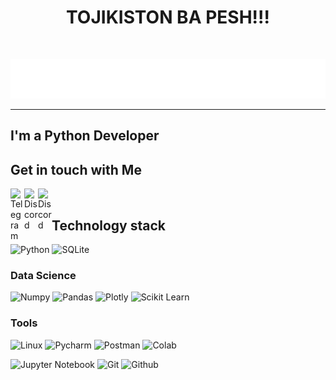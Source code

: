 <h1 align="center">TOJIKISTON BA PESH!!!</h1>
<br>

![Header](name.svg)


***
## I'm a Python Developer
## Get in touch with Me

[<img align="left" alt="Telegram" width="22px" src="https://upload.wikimedia.org/wikipedia/commons/8/82/Telegram_logo.svg"/>](https://www.t.me/ahror_haydarov)

[<img align='left' alt='Discord' width='22px' src="https://www.svgrepo.com/show/353655/discord-icon.svg">](https://discord.com/channels/@haidarov_a)

[<img align='left' alt='Discord' width='22px' src="https://www.svgrepo.com/show/452229/instagram-1.svg">](https://instagram.com/ahror__haydarov) 
<br>

## Technology stack

![Python](https://shields.io/badge/-Python-yellow?style=for-the-badge&logo=python)
![SQLite](https://shields.io/badge/-SQLite-Blue?style=for-the-badge&logo=SQLite&logoColor=blue)

### Data Science

![Numpy](https://img.shields.io/badge/-Numpy-purple?style=for-the-badge&logo=Numpy&logoColor=blue)
![Pandas](https://img.shields.io/badge/-Pandas-EEE8AA?style=for-the-badge&logo=Pandas&logoColor=2d004d)
![Plotly](https://img.shields.io/badge/-Plotly-purple?style=for-the-badge&logo=Plotly&logoColor=white)
![Scikit Learn](https://img.shields.io/badge/-ScikitLearn-yellow?style=for-the-badge&logo=scikit-learn&logoColor=black)



### Tools

![Linux](https://shields.io/badge/-Linux-e6c300?style=for-the-badge&logo=Linux&logoColor=black)
![Pycharm](https://shields.io/badge/-Pycharm-00ff99?style=for-the-badge&logo=Pycharm&logoColor=black)
![Postman](https://shields.io/badge/-Postman-white?style=for-the-badge&logo=Postman&logoColor=ff9933)
![Colab](https://shields.io/badge/-Colab-6b5b29?style=for-the-badge&logo=googlecolab&logoColor=yellow)

![Jupyter Notebook](https://shields.io/badge/-Jupyter-ff9933?style=for-the-badge&logo=Jupyter&logoColor=black)
![Git](https://shields.io/badge/-Git-7a5c33?style=for-the-badge&logo=Git&logoColor=e36100)
![Github](https://shields.io/badge/-Github-3630cf?style=for-the-badge&logo=Github&logoColor=black)

